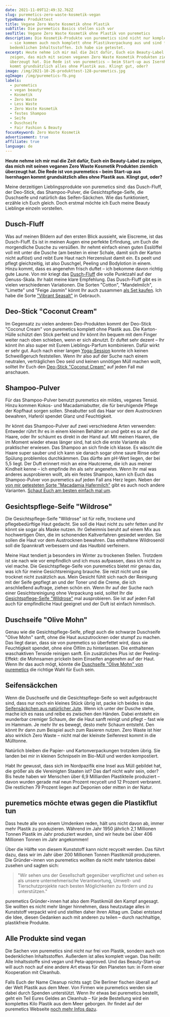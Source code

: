 ```yaml
---
date: 2021-11-09T12:49:32.762Z
slug: puremetics-zero-waste-kosmetik-vegan
typeName: Produkttest
title: Vegane Zero Waste Kosmetik ohne Plastik
subTitle: Die puremetics Basics stellen sich vor
seoTitle: Vegane Zero Waste Kosmetik ohne Plastik von puremetics
description: Die Kosmetik-Produkte von puremetics sind nicht nur komplett vegan
  – sie kommen auch noch komplett ohne Plastikverpackung aus und sind frei von
  bedenklichen Inhaltsstoffen. Ich habe sie getestet.
excerpt: Heute nehme ich mir mal die Zeit dafür, Euch ein Beauty-Label zu
  zeigen, das mich mit seinen veganen Zero Waste Kosmetik Produkten ziemlich
  überzeugt hat. Die Rede ist von puremetics – beim Start-up aus Isernhagen
  kommt grundsätzlich alles ohne Plastik aus. Klingt gut, oder?
image: /img/2021-10-26-produkttest-128-puremetics.jpg
ogImage: /img/puremetics-fb.png
labels:
  - puremetics
  - vegan beauty
  - Kosmetik
  - Zero Waste
  - Less Waste
  - Zero Waste Kosmetik
  - festes Shampoo
  - Seife
  - Duschseife
  - Fair Fashion & Beauty
focusKeyword: Zero Waste Kosmetik
advertisement: true
affiliate: true
language: de
---
```

**Heute nehme ich mir mal die Zeit dafür, Euch ein Beauty-Label zu zeigen, das mich mit seinen veganen Zero Waste Kosmetik Produkten ziemlich überzeugt hat. Die Rede ist von puremetics – beim Start-up aus Isernhagen kommt grundsätzlich alles ohne Plastik aus. Klingt gut, oder?**

Meine derzeitigen Lieblingsprodukte von puremetics sind: das Dusch-Fluff, der Deo-Stick, das Shampoo-Pulver, die Gesichtspflege-Seife, die Duschseife und natürlich das Seifen-Säckchen. Wie das funktioniert, erzähle ich Euch gleich. Doch erstmal möchte ich Euch meine Beauty Lieblinge einzeln vorstellen.

## Dusch-Fluff

Was auf meinen Bildern auf den ersten Blick aussieht, wie Eiscreme, ist das Dusch-Fluff. Es ist in meinen Augen eine perfekte Erfindung, um Euch die morgendliche Dusche zu versüßen. Ihr nehmt einfach einen guten Esslöffel voll mit unter die Dusche (am besten in einer Schale, damit sich der Karton nicht auflöst) und reibt Eure Haut nach Herzenslust damit ein. Es peelt und pflegt gleichzeitig, ist also Duschgel, Peeling und Bodylotion in einem. Hinzu kommt, dass es angenehm frisch duftet – ich bekomme davon richtig gute Laune. Von mir kriegt das [Dusch-Fluff](https://t.adcell.com/p/click?promoId=235987&slotId=80259&param0=https%3A%2F%2Fpuremetics.de%2Fcollections%2Fduschen-baden%2Fproducts%2F3in1-dusch-fluff-cotton) die volle Punktzahl auf der Genuss-Skala. Ihr habt meine klare Empfehlung. Das Dusch-Fluff gibt es in vielen verschiedenen Variationen. Die Sorten "Cotton", "Mandelmilch", "Limette" und "Feige Jasmin" könnt Ihr auch zusammen [als Set kaufen](https://t.adcell.com/p/click?promoId=235987&slotId=80259&param0=https%3A%2F%2Fpuremetics.de%2Fproducts%2Fgeschenkset-fluffy-box). Ich habe die Sorte ["Vibrant Seasalt"](https://t.adcell.com/p/click?promoId=235987&slotId=80259&param0=https%3A%2F%2Fpuremetics.de%2Fcollections%2Fduschen-baden%2Fproducts%2F3in1-dusch-fluff-vibrant-seasalt) in Gebrauch.

## Deo-Stick "Coconut Cream"

Im Gegensatz zu vielen anderen Deo-Produkten kommt der Deo-Stick "Coconut Cream" von puremetics komplett ohne Plastik aus. Die Karton-Hülle schützt den Stick perfekt und Ihr könnt ihn bequem mit dem Finger weiter nach oben schieben, wenn er sich abnutzt. Er duftet sehr dezent – Ihr könnt ihn also super mit Eurem Lieblings-Parfum kombinieren. Dafür wirkt er sehr gut. Auch nach einer langen [Yoga-Session](/2021/02/yoga-stile/) konnte ich keinen Schweißgeruch feststellen. Wenn Ihr also auf der Suche nach einem neutralen, verträglichen Deo seid und keinen unnötigen Müll machen wollt, solltet Ihr Euch den [Deo-Stick "Coconut Cream"](LINK) auf jeden Fall mal anschauen.

## Shampoo-Pulver

Für das Shampoo-Pulver benutzt puremetics ein mildes, veganes Tensid. Hinzu kommen Kokos- und Macadamiabutter, die für beruhigende Pflege der Kopfhaut sorgen sollen. Sheabutter soll das Haar vor dem Austrocknen bewahren, Haferöl spendet Glanz und Feuchtigkeit.

Ihr könnt das Shampoo-Pulver auf zwei verschiedene Arten verwenden: Entweder rührt Ihr es in einem kleinen Behälter an und gebt es so auf die Haare, oder Ihr schäumt es direkt in der Hand auf. Mit meinen Haaren, die im Moment wieder etwas länger sind, hat sich die erste Variante als praktischer erwiesen. Das Shampoo an sich finde ich klasse. Es wäscht die Haare super sauber und ich kann sie danach sogar ohne saure Rinse oder Spülung problemlos durchkämmen. Das dürfte am pH-Wert liegen, der bei 5,5 liegt. Der Duft erinnert mich an eine Hautcreme, die ich aus meiner Kindheit kenne – ich empfinde ihn als sehr angenehm. Wenn Ihr mal was anderes ausprobieren wollt, als ein festes Shampoo, kann ich Euch das Shampoo-Pulver von puremetics auf jeden Fall ans Herz legen. Neben der [von mir getesteten Sorte "Macadamia Hafermilch"](https://t.adcell.com/p/click?promoId=235987&slotId=80259&param0=https%3A%2F%2Fpuremetics.de%2Fcollections%2Fshampoos-conditioner-kuren%2Fproducts%2Fshampoo-pulver-macadamia-hafermilch) gibt es auch noch andere Varianten. [Schaut Euch am besten einfach mal um](https://t.adcell.com/p/click?promoId=235987&slotId=80259&param0=https%3A%2F%2Fpuremetics.de%2Fcollections%2Fshampoos-conditioner-kuren).

<Gallery name="puremetics-1" />

## Gesichtspflege-Seife "Wildrose"

Die Gesichtspflege-Seife "Wildrose" ist für reife, trockene und pflegebedürftige Haut gedacht. Sie soll die Haut nicht zu sehr fetten und Ihr könnt sie sogar als Maske nutzen. Ihr Geheimnis beruht auf einem Mix aus hochwertigen Ölen, die im schonenden Kaltverfahren gesiedet werden. Sie sollen die Haut vor dem Austrocknen bewahren. Das enthaltene Wildrosenöl soll die Spannkraft verbessern und das Hautbild verfeinern.

Meine Haut tendiert ja besonders im Winter zu trockenen Stellen. Trotzdem ist sie nach wie vor empfindlich und ich muss aufpassen, dass ich nicht zu viel mache. Die Gesichtspflege-Seife von puremetics bietet mir genau das, was ich für meine Gesichtsreinigung brauche. Sie reizt nicht und sie trocknet nicht zusätzlich aus. Mein Gesicht fühlt sich nach der Reinigung mit der Seife gepflegt an und der Toner und die Creme, die ich anschließend auftrage, ziehen schön ein. Wenn Ihr auf der Suche nach einer Gesichtsreinigung ohne Verpackung seid, solltet Ihr die [Gesichtspflege-Seife "Wildrose"](https://t.adcell.com/p/click?promoId=235987&slotId=80259&param0=https%3A%2F%2Fpuremetics.de%2Fcollections%2Freinigung-peeling%2Fproducts%2Fgesichtspflege-seife-wildrose) mal ausprobieren. Sie ist auf jeden Fall auch für empfindliche Haut geeignet und der Duft ist einfach himmlisch.

## Duschseife "Olive Mohn"
Genau wie die Gesichtspflege-Seife, pflegt auch die schwarze Duschseife "Olive Mohn" sanft, ohne die Haut auszutrocknen oder stumpf zu machen. Das liegt daran, dass sie von puremetics so überfettet wird, dass sie Feuchtigkeit spendet, ohne eine Ölfilm zu hinterlassen. Die enthaltenen waschaktiven Tenside reinigen sanft. Ein zusätzliches Plus ist der Peeling-Effekt: die Mohnsamen prickeln beim Einseifen angenehm auf der Haut. Wenn Ihr das auch mögt, könnte die [Duschseife "Olive Mohn" von puremetics](https://t.adcell.com/p/click?promoId=235987&slotId=80259&param0=https%3A%2F%2Fpuremetics.de%2Fcollections%2Fduschen-baden%2Fproducts%2Fpeelende-dusch-seife-olive-mohn) die richtige Wahl für Euch sein.

## Seifensäckchen
Wenn die Duschseife und die Gesichtspflege-Seife so weit aufgebraucht sind, dass nur noch ein kleines Stück übrig ist, packe ich beides in das [Seifensäckchen aus natürlicher Jute](https://t.adcell.com/p/click?promoId=235987&slotId=80259&param0=https%3A%2F%2Fpuremetics.de%2Fcollections%2Freinigung-peeling%2Fproducts%2Fseifensaeckchen). Wenn ich unter der Dusche stehe, mache ich es nass und reibe es zwischen den Händen. Dabei entsteht ein wunderbar cremiger Schaum, der die Haut sanft reinigt und pflegt – fast wie im Hammam. Je mehr Ihr es bewegt, desto mehr Schaum entsteht. Den könnt Ihr dann zum Beispiel auch zum Rasieren nutzen. Zero Waste ist hier also wirklich Zero Waste – nicht mal der kleinste Seifenrest kommt in die Mülltonne.

Natürlich bleiben die Papier- und Kartonverpackungen trotzdem übrig. Sie landen bei mir in kleinen Schnipseln im Bio-Müll und werden kompostiert.

Habt Ihr gewusst, dass sich im Nordpazifik eine Insel aus Müll gebildet hat, die größer als die Vereinigten Staaten ist? Das darf nicht wahr sein, oder? Bis heute haben wir Menschen über
6,9 Milliarden Plastikteile produziert – davon wurden gerade mal neun Prozent recycelt und 12 Prozent verbrannt. Die restlichen 79 Prozent liegen auf Deponien oder mitten in der Natur.

## puremetics möchte etwas gegen die Plastikflut tun

Dass heute alle von einem Umdenken reden, hält uns nicht davon ab, immer mehr Plastik zu produzieren. Während im Jahr 1950 jährlich 2,1 Millionen Tonnen Plastik im Jahr produziert wurden, sind wir heute bei über 406 Millionen Tonnen im Jahr angekommen!

Über die Hälfte von diesem Kunststoff kann nicht recycelt werden. Das führt dazu, dass wir im Jahr über 200 Millionen Tonnen Plastikmüll produzieren. Die Gründer⋆innen von puremetics wollten da nicht mehr tatenlos dabei zusehen und sagten sich:

> "Wir sehen uns der Gesellschaft gegenüber verpflichtet und sehen es als unsere unternehmerische Verantwortung, Umwelt- und Tierschutzprojekte nach besten Möglichkeiten zu fördern und zu unterstützen."

puremetics Gründer⋆innen hat also dem Plastikmüll den Kampf angesagt. Sie wollten es nicht mehr länger hinnehmen, dass heutzutage alles in Kunststoff verpackt wird und stellten daher ihren Alltag um. Dabei entstand die Idee, diesen Gedanken auch mit anderen zu teilen – durch nachhaltige, plastikfreie Produkte.

## Alle Produkte sind vegan

Die Sachen von puremetics sind nicht nur frei von Plastik, sondern auch von bedenklichen Inhaltsstoffen. Außerdem ist alles komplett vegan. Das heißt: Alle Inhaltsstoffe sind vegan und Peta-approved. Und das Beauty-Start-up will auch noch auf eine andere Art etwas für den Planeten tun: in Form einer Kooperation mit Cleanhub.

Falls Euch der Name Cleanup nichts sagt: Die Berliner fischen überall auf der Welt Plastik aus dem Meer. Von Firmen wie puremetics werden sie dabei durch Spenden unterstützt. Wenn Ihr etwas bei puremetics bestellt, geht ein Teil Eures Geldes an Cleanhub – für jede Bestellung wird ein komplettes Kilo Plastik aus dem Meer geborgen. Ihr findet auf der puremetics Webseite [noch mehr Infos dazu](https://t.adcell.com/p/click?promoId=235987&slotId=80259&param0=https%3A%2F%2Fpuremetics.de%2Fpages%2Fmission).

<Gallery name="puremetics-2" />